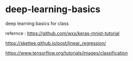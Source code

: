 # deep-learning-basics
deep learning basics for class

refernce :
https://github.com/wxs/keras-mnist-tutorial

https://skettee.github.io/post/linear_regression/

https://www.tensorflow.org/tutorials/images/classification

